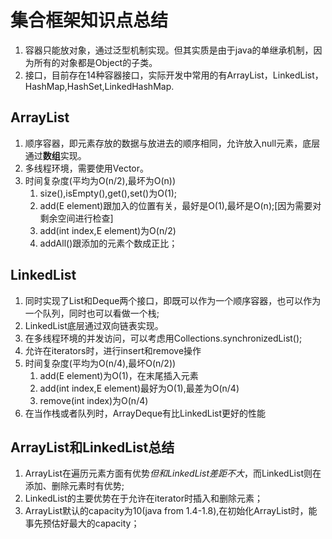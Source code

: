 # 集合框架知识点总结
1. 容器只能放对象，通过泛型机制实现。但其实质是由于java的单继承机制，因为所有的对象都是Object的子类。
2. 接口，目前存在14种容器接口，实际开发中常用的有ArrayList，LinkedList，HashMap,HashSet,LinkedHashMap.
## ArrayList
1. 顺序容器，即元素存放的数据与放进去的顺序相同，允许放入null元素，底层通过**数组**实现。
2. 多线程环境，需要使用Vector。
3. 时间复杂度(平均为O(n/2),最坏为O(n))
    1. size(),isEmpty(),get(),set()为O(1);
    2. add(E element)跟加入的位置有关，最好是O(1),最坏是O(n);[因为需要对剩余空间进行检查]
    3. add(int index,E element)为O(n/2)
    4. addAll()跟添加的元素个数成正比；
## LinkedList
1. 同时实现了List和Deque两个接口，即既可以作为一个顺序容器，也可以作为一个队列，同时也可以看做一个栈;
2. LinkedList底层通过双向链表实现。
3. 在多线程环境的并发访问，可以考虑用Collections.synchronizedList();
4. 允许在iterators时，进行insert和remove操作
5. 时间复杂度(平均为O(n/4),最坏O(n/2))
    1. add(E element)为O(1)，在末尾插入元素
    2. add(int index,E element)最好为O(1),最差为O(n/4)
    3. remove(int index)为O(n/4)
6. 在当作栈或者队列时，ArrayDeque有比LinkedList更好的性能
## ArrayList和LinkedList总结
1. ArrayList在遍历元素方面有优势*但和LinkedList差距不大*，而LinkedList则在添加、删除元素时有优势;
2. LinkedList的主要优势在于允许在iterator时插入和删除元素；
3. ArrayList默认的capacity为10(java from 1.4-1.8),在初始化ArrayList时，能事先预估好最大的capacity；


    



